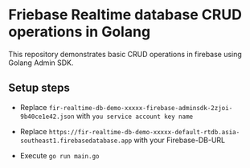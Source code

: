 # Friebase Realtime database CRUD operations in Golang

This repository demonstrates basic CRUD operations in firebase using Golang Admin SDK.

## Setup steps

- Replace `fir-realtime-db-demo-xxxxx-firebase-adminsdk-2zjoi-9b40ce1e42.json` with `you service account key name`

- Replace `https://fir-realtime-db-demo-xxxxx-default-rtdb.asia-southeast1.firebasedatabase.app` with your Firebase-DB-URL

- Execute `go run main.go`
